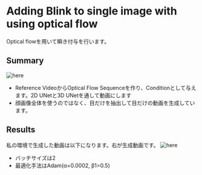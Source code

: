 # Adding Blink to single image with using optical flow
Optical flowを用いて瞬き付与を行います。

## Summary
![here](https://github.com/SerialLain3170/VideoProcessing/blob/master/AddBlink/network.png)

- Reference VideoからOptical Flow Sequenceを作り、Conditionとして与えます。2D UNetと3D UNetを通して動画にします
- 顔画像全体を使うのではなく、目だけを抽出して目だけの動画を生成しています。

## Results
私の環境で生成した動画は以下になります。右が生成動画です。
![here](https://github.com/SerialLain3170/VideoProcessing/blob/master/AddBlink/cv_generation.gif)

- バッチサイズは2
- 最適化手法はAdam(α=0.0002, β1=0.5)
